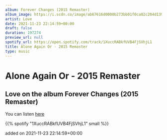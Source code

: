 ```yaml
---
album: Forever Changes (2015 Remaster)
album_image: https://i.scdn.co/image/ab67616d0000b273bb01f0ca02c204d13933ca06
artist: Love
date: 2021-11-23 22:14:59+00:00
draft: false
duration: 197274
preview_url: null
spotify_url: https://open.spotify.com/track/1XuccRABkfUVB4FjSVhjL1
title: Alone Again Or - 2015 Remaster
type: music
---
```



# Alone Again Or - 2015 Remaster

## Love on the album Forever Changes (2015 Remaster)

You can listen [here](https://open.spotify.com/track/1XuccRABkfUVB4FjSVhjL1)

{{% spotify "1XuccRABkfUVB4FjSVhjL1" small %}}

added on 2021-11-23 22:14:59+00:00